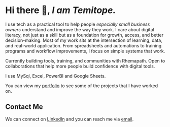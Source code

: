 # Hi there :wave:, _I am **Temitope.**_

I use tech as a practical tool to help people _especially small business owners_ understand and improve the way they work.
I care about digital literacy, not just as a skill but as a foundation for growth, access, and better decision-making.
Most of my work sits at the intersection of learning, data, and real-world application. 
From spreadsheets and automations to training programs and workflow improvements, I focus on simple systems that work.

Currently building tools, training, and communities with Rhemapath.
Open to collaborations that help more people build confidence with digital tools.

I use MySql, Excel, PowerBI and Google Sheets.

You can view my [portfolio](https://www.datascienceportfol.io/temitopeomodojo "Temitope's Portfolio") to see some of the projects that I have worked on.

Contact Me
---
We can connect on [LinkedIn](https://www.linkedin.com/in/temitopeomodojo/ "Temitope's LinkedIn") and you can reach me via [email](mailto:omodojotemitope@gmail.com).
